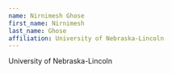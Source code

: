 ```yaml
---
name: Nirnimesh Ghose
first_name: Nirnimesh
last_name: Ghose
affiliation: University of Nebraska-Lincoln
---
```


University of Nebraska-Lincoln
